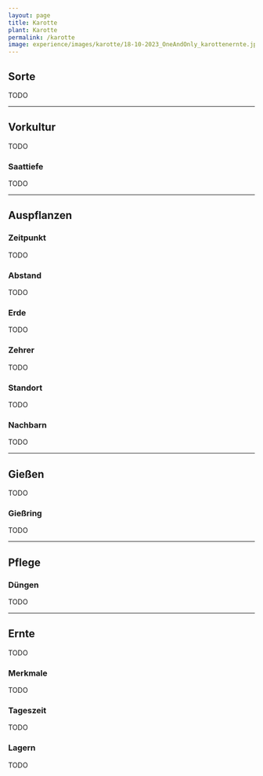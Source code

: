 ```yaml
---
layout: page
title: Karotte
plant: Karotte
permalink: /karotte
image: experience/images/karotte/18-10-2023_OneAndOnly_karottenernte.jpeg
---
```



## __Sorte__
TODO

<hr>

## __Vorkultur__
TODO

### Saattiefe
TODO
<hr>

## __Auspflanzen__

### Zeitpunkt
TODO

### Abstand
TODO

### Erde
TODO

### Zehrer 
TODO

### Standort
TODO

### Nachbarn
TODO


<hr>

## __Gießen__
TODO

### Gießring
TODO
<hr>

## __Pflege__

### Düngen
TODO

<hr>

## __Ernte__
TODO

### Merkmale
TODO

### Tageszeit
TODO

### Lagern
TODO